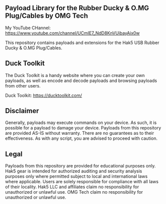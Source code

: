 ## Payload Library for the Rubber Ducky & O.MG Plug/Cables by OMG Tech
My YouTube CHannel: https://www.youtube.com/channel/UCmIE7_NdD8KnVUibayAix0w

This repository contains payloads and extensions for the Hak5 USB Rubber Ducky & O.MG Plug/Cables.

## Duck Toolkit
The Duck Toolkit is a handy website where you can create your own payloads, as well as encode and decode payloads and browsing payloads from other users.

Duck Toolkit: https://ducktoolkit.com/

## Disclaimer
Generally, payloads may execute commands on your device. As such, it is possible for a payload to damage your device. Payloads from this repository are provided AS-IS without warranty. There are no guarantees as to their effectiveness. As with any script, you are advised to proceed with caution.

## Legal
Payloads from this repository are provided for educational purposes only.  Hak5 gear is intended for authorized auditing and security analysis purposes only where permitted subject to local and international laws where applicable. Users are solely responsible for compliance with all laws of their locality. Hak5 LLC and affiliates claim no responsibility for unauthorized or unlawful use. OMG Tech claim no responsibility for unauthorized or unlawful use.

